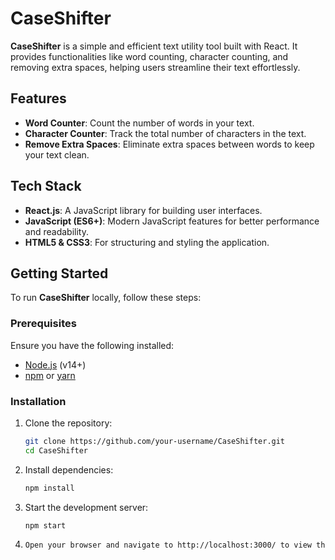 # CaseShifter

**CaseShifter** is a simple and efficient text utility tool built with React. It provides functionalities like word counting, character counting, and removing extra spaces, helping users streamline their text effortlessly.

## Features

- **Word Counter**: Count the number of words in your text.
- **Character Counter**: Track the total number of characters in the text.
- **Remove Extra Spaces**: Eliminate extra spaces between words to keep your text clean.

## Tech Stack

- **React.js**: A JavaScript library for building user interfaces.
- **JavaScript (ES6+)**: Modern JavaScript features for better performance and readability.
- **HTML5 & CSS3**: For structuring and styling the application.

## Getting Started

To run **CaseShifter** locally, follow these steps:

### Prerequisites

Ensure you have the following installed:

- [Node.js](https://nodejs.org/) (v14+)
- [npm](https://www.npmjs.com/) or [yarn](https://yarnpkg.com/)

### Installation

1. Clone the repository:

   ```bash
   git clone https://github.com/your-username/CaseShifter.git
   cd CaseShifter

2. Install dependencies:

   ```bash
   npm install

3. Start the development server:

   ```bash
   npm start

4.
    ```bash
    Open your browser and navigate to http://localhost:3000/ to view the application.
  
